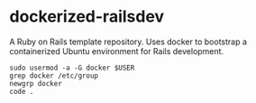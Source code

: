 
# dockerized-railsdev
A Ruby on Rails template repository. Uses docker to bootstrap a containerized Ubuntu environment for Rails development.  

```
sudo usermod -a -G docker $USER
grep docker /etc/group
newgrp docker
code .
``` 